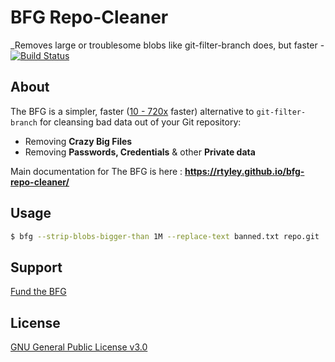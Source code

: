 # BFG Repo-Cleaner

_Removes large or troublesome blobs like git-filter-branch does, but faster  - 
[![Build Status](https://travis-ci.org/rtyley/bfg-repo-cleaner.svg?branch=master)](https://travis-ci.org/rtyley/bfg-repo-cleaner)

## About

The BFG is a simpler, faster ([10 - 720x](https://docs.google.com/spreadsheet/ccc?key=0AsR1d5Zpes8HdER3VGU1a3dOcmVHMmtzT2dsS2xNenc) faster)
alternative to `git-filter-branch` for cleansing bad data out of your Git repository:

* Removing **Crazy Big Files**
* Removing **Passwords, Credentials** & other **Private data**

Main documentation for The BFG is here : **https://rtyley.github.io/bfg-repo-cleaner/**

## Usage

```bash
$ bfg --strip-blobs-bigger-than 1M --replace-text banned.txt repo.git
```

## Support

[Fund the BFG](https://j.mp/fund-bfg)

## License

[GNU General Public License v3.0](LICENSE)
